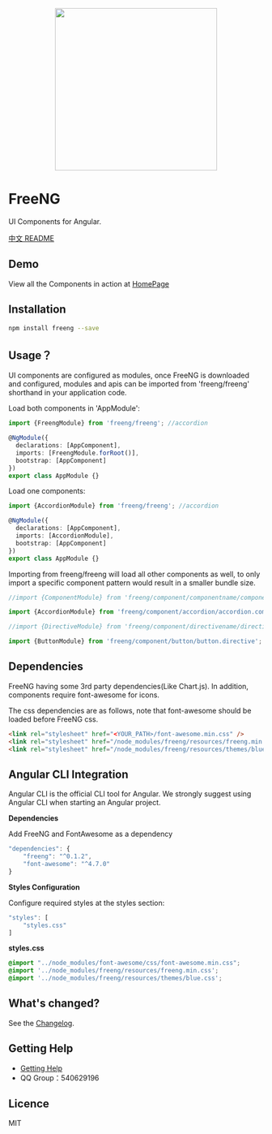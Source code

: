 <p align="center">
  <a href="http://ghmagical.com/freeng">
    <img width="320" src="http://oumfrpm5j.bkt.clouddn.com/freeng_logo.png">
  </a>
</p>

# FreeNG

UI Components for Angular.

[中文 README](https://github.com/IronPans/freeng/blob/master/README-zh_CN.md)

## Demo

View all the Components in action at [HomePage](https://ironpans.github.io/freeng/)

## Installation

```bash
npm install freeng --save
```

## Usage？

UI components are configured as modules, once FreeNG is downloaded and configured, modules and apis can be imported from 'freeng/freeng' shorthand in your application code.

Load both components in 'AppModule':
```typescript
import {FreengModule} from 'freeng/freeng'; //accordion

@NgModule({
  declarations: [AppComponent],
  imports: [FreengModule.forRoot()],  
  bootstrap: [AppComponent]
})
export class AppModule {}
```

Load one components:
```typescript
import {AccordionModule} from 'freeng/freeng'; //accordion

@NgModule({
  declarations: [AppComponent],
  imports: [AccordionModule],  
  bootstrap: [AppComponent]
})
export class AppModule {}
```

Importing from freeng/freeng will load all other components as well, to only import a specific component pattern would result in a smaller bundle size.

```js
//import {ComponentModule} from 'freeng/component/componentname/componentname.component';

import {AccordionModule} from 'freeng/component/accordion/accordion.component'; 

//import {DirectiveModule} from 'freeng/component/directivename/directivename.directive'; 

import {ButtonModule} from 'freeng/component/button/button.directive';
```

## Dependencies

FreeNG having some 3rd party dependencies(Like Chart.js). In addition, components require font-awesome for icons.

The css dependencies are as follows, note that font-awesome should be loaded before FreeNG css.

```html
<link rel="stylesheet" href="<YOUR_PATH>/font-awesome.min.css" />
<link rel="stylesheet" href="/node_modules/freeng/resources/freeng.min.css" /> 
<link rel="stylesheet" href="/node_modules/freeng/resources/themes/blue.css" />
```

## Angular CLI Integration

Angular CLI is the official CLI tool for Angular. We strongly suggest using Angular CLI when starting an Angular project.

**Dependencies**

Add FreeNG and FontAwesome as a dependency
```js
"dependencies": {
    "freeng": "^0.1.2",
    "font-awesome": "^4.7.0"
}
```

**Styles Configuration**

Configure required styles at the styles section:
```js
"styles": [
    "styles.css"
]
```

**styles.css**

```css
@import "../node_modules/font-awesome/css/font-awesome.min.css";
@import '../node_modules/freeng/resources/freeng.min.css';
@import '../node_modules/freeng/resources/themes/blue.css';
```

## What's changed?

See the [Changelog](CHANGELOG.md).

## Getting Help

- [Getting Help](http://ghmagical.com/article/page/id/ZwMHNDRWAFeR)
- QQ Group：540629196

## Licence

MIT
